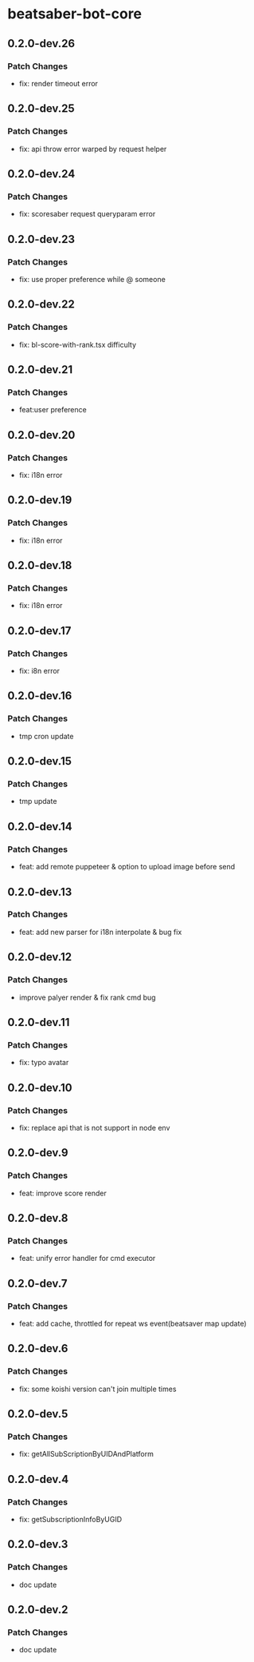# beatsaber-bot-core

## 0.2.0-dev.26

### Patch Changes

- fix: render timeout error

## 0.2.0-dev.25

### Patch Changes

- fix: api throw error warped by request helper

## 0.2.0-dev.24

### Patch Changes

- fix: scoresaber request queryparam error

## 0.2.0-dev.23

### Patch Changes

- fix: use proper preference while @ someone

## 0.2.0-dev.22

### Patch Changes

- fix: bl-score-with-rank.tsx difficulty

## 0.2.0-dev.21

### Patch Changes

- feat:user preference

## 0.2.0-dev.20

### Patch Changes

- fix: i18n error

## 0.2.0-dev.19

### Patch Changes

- fix: i18n error

## 0.2.0-dev.18

### Patch Changes

- fix: i18n error

## 0.2.0-dev.17

### Patch Changes

- fix: i8n error

## 0.2.0-dev.16

### Patch Changes

- tmp cron update

## 0.2.0-dev.15

### Patch Changes

- tmp update

## 0.2.0-dev.14

### Patch Changes

- feat: add remote puppeteer & option to upload image before send

## 0.2.0-dev.13

### Patch Changes

- feat: add new parser for i18n interpolate & bug fix

## 0.2.0-dev.12

### Patch Changes

- improve palyer render & fix rank cmd bug

## 0.2.0-dev.11

### Patch Changes

- fix: typo avatar

## 0.2.0-dev.10

### Patch Changes

- fix: replace api that is not support in node env

## 0.2.0-dev.9

### Patch Changes

- feat: improve score render

## 0.2.0-dev.8

### Patch Changes

- feat: unify error handler for cmd executor

## 0.2.0-dev.7

### Patch Changes

- feat: add cache, throttled for repeat ws event(beatsaver map update)

## 0.2.0-dev.6

### Patch Changes

- fix: some koishi version can't join multiple times

## 0.2.0-dev.5

### Patch Changes

- fix: getAllSubScriptionByUIDAndPlatform

## 0.2.0-dev.4

### Patch Changes

- fix: getSubscriptionInfoByUGID

## 0.2.0-dev.3

### Patch Changes

- doc update

## 0.2.0-dev.2

### Patch Changes

- doc update
